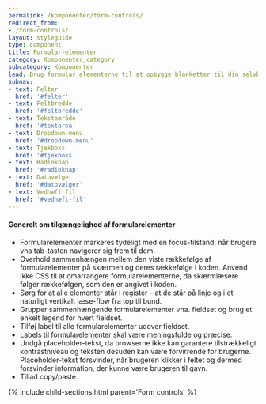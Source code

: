 ```yaml
---
permalink: /komponenter/form-controls/
redirect_from:
- /form-controls/
layout: styleguide
type: component
title: Formular-elementer
category: Komponenter_category
subcategory: Komponenter
lead: Brug formular elementerne til at opbygge blanketter til din selvbetjeningsløsning. 
subnav:
- text: Felter
  href: '#felter'
- text: Feltbredde
  href: '#feltbredde'
- text: Tekstområde
  href: '#textarea'
- text: Dropdown-menu
  href: '#dropdown-menu'
- text: Tjekboks
  href: '#tjekboks'
- text: Radioknap
  href: '#radioknap'
- text: Datovælger
  href: '#datovælger'
- text: Vedhæft fil
  href: '#vedhæft-fil'
---
```


<h4>Generelt om tilgængelighed af formularelementer</h4>
<ul>
    <li>Formularelementer markeres tydeligt med en focus-tilstand, når brugere vha tab-tasten navigerer sig frem til dem.</li>
    <li>Overhold sammenhængen mellem den viste rækkefølge af formularelementer på skærmen og deres rækkefølge i koden. Anvend ikke CSS til at omarrangere formularelementerne, da skærmlæsere følger rækkefølgen, som den er angivet i koden.</li>
    <li>Sørg for at alle elementer står i register – at de står på linje og i et naturligt vertikalt læse-flow fra top til bund.</li>
    <li>Grupper sammenhængende formularelementer vha. fieldset og brug et enkelt legend for hvert fieldset.</li>
    <li>Tilføj label til alle formularelementer udover fieldset.</li>
    <li>Labels til formularelementer skal være meningsfulde og præcise.</li>
    <li>Undgå placeholder-tekst, da browserne ikke kan garantere tilstrækkeligt kontrastniveau og teksten desuden kan være forvirrende for brugerne. Placeholder-tekst forsvinder, når brugeren klikker i feltet og dermed forsvinder information, der kunne være brugeren til gavn.</li>
    <li>Tillad copy/paste.</li>
</ul>

{% include child-sections.html parent='Form controls' %}
